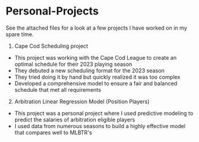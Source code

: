 # Personal-Projects
See the attached files for a look at a few projects I have worked on in my spare time.

1. Cape Cod Scheduling project
- This project was working with the Cape Cod League to create an optimal schedule for their 2023 playing season
- They debuted a new scheduling format for the 2023 season
- They tried doing it by hand but quickly realized it was too complex
- Developed a comprehensive model to ensure a fair and balanced schedule that met all requirements

2. Arbitration Linear Regression Model (Position Players)
- This project was a personal project where I used predictive modeling to predict the salaries of arbitration eligible players
- I used data from numerous seasons to build a highly effective model that compares well to MLBTR's
